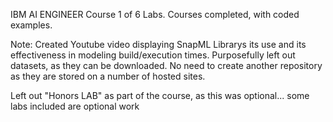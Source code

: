 IBM AI ENGINEER Course 1 of 6 Labs.
Courses completed, with coded examples.

Note:  Created Youtube video displaying SnapML Librarys its use and its effectiveness in modeling build/execution times.
Purposefully left out datasets, as they can be downloaded.  No need to create another repository as they are stored on a number of hosted sites.

Left out "Honors LAB" as part of the course, as this was optional... some labs included are optional work
